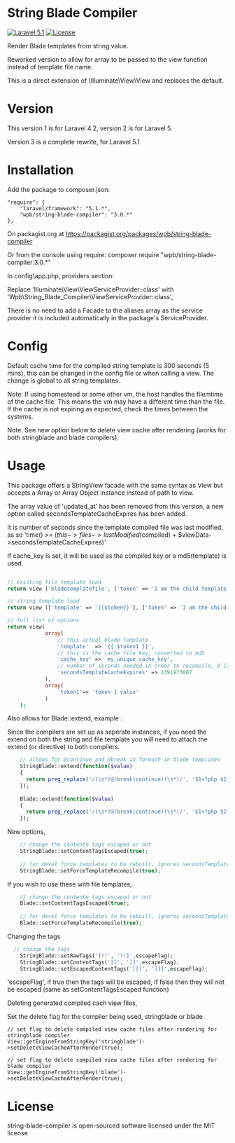 String Blade Compiler
=======================
[![Laravel 5.1](https://img.shields.io/badge/Laravel-5.1-orange.svg?style=flat-square)](http://laravel.com)
[![License](http://img.shields.io/badge/license-MIT-brightgreen.svg?style=flat-square)](https://tldrlegal.com/license/mit-license)

Render Blade templates from string value.

Reworked version to allow for array to be passed to the view function instead of template file name.

This is a direct extension of \Illuminate\View\View and replaces the default.

Version
=======================
This version 1 is for Laravel 4.2, version 2 is for Laravel 5.

Version 3 is a complete rewrite, for Laravel 5.1

Installation
=======================

Add the package to composer.json:

	"require": {
		"laravel/framework": "5.1.*",
		"wpb/string-blade-compiler": "3.0.*"
	},
	
On packagist.org at https://packagist.org/packages/wpb/string-blade-compiler
	
Or from the console using require: composer require "wpb/string-blade-compiler:3.0.*"
 	
In config\app.php, providers section:

Replace 'Illuminate\View\ViewServiceProvider::class' with 'Wpb\String_Blade_Compiler\ViewServiceProvider::class',
	
There is no need to add a Facade to the aliases array as the service provider it is included automatically in the package's ServiceProvider.

Config
=======================

Default cache time for the compiled string template is 300 seconds (5 mins), this can be changed in the config file or when calling a view. The change is global to all string templates.

Note: If using homestead or some other vm, the host handles the filemtime of the cache file. This means the vm may have a different time than the file. If the cache is not expiring as expected, check the times between the systems.

Note: See new option below to delete view cache after rendering (works for both stringblade and blade compilers).

Usage
=======================

This package offers a StringView facade with the same syntax as View but accepts a Array or Array Object instance instead of path to view.

The array value of 'updated_at' has been removed from this version, a new option called secondsTemplateCacheExpires has been added.

It is number of seconds since the template compiled file was last modified, as so 'time() >= ($this->files->lastModified($compiled) + $viewData->secondsTemplateCacheExpires)'

If cache_key is set, it will be used as the compiled key or a md5(template) is used.

```php

// existing file template load
return view ('bladetemplatefile', ['token' => 'I am the child template']);

// string template load
return view (['template' => '{{$token}}'], ['token' => 'I am the child template']);

// full list of options
return view(
			array(
				// this actual blade template
				'template'  => '{{ $token1 }}',
				// this is the cache file key, converted to md5
				'cache_key' => 'my_unique_cache_key',
				// number of seconds needed in order to recompile, 0 is always recompile
				'secondsTemplateCacheExpires' => 1391973007
			),
			array(
				'token1'=> 'token 1 value'
			)
	);
```

Also allows for Blade::extend, example :

Since the compilers are set up as seperate instances, if you need the extend on both the string and file template you will need to attach the extend (or directive) to both compilers.

```php
	// allows for @continue and @break in foreach in blade templates
	StringBlade::extend(function($value)
	{
	  return preg_replace('/(\s*)@(break|continue)(\s*)/', '$1<?php $2; ?>$3', $value);
	});
	
	Blade::extend(function($value)
	{
	  return preg_replace('/(\s*)@(break|continue)(\s*)/', '$1<?php $2; ?>$3', $value);
	});
```

New options,

```php
	// change the contente tags escaped or not
	StringBlade::setContentTagsEscaped(true);
	
	// for devel force templates to be rebuilt, ignores secondsTemplateCacheExpires
    StringBlade::setForceTemplateRecompile(true);	
```

If you wish to use these with file templates, 

```php
	// change the contente tags escaped or not
	Blade::setContentTagsEscaped(true);
	
	// for devel force templates to be rebuilt, ignores secondsTemplateCacheExpires
    Blade::setForceTemplateRecompile(true);	
```

Changing the tags

```php
  // change the tags
    StringBlade::setRawTags('[!!', '!!]',escapeFlag);
    StringBlade::setContentTags('[[', ']]',escapeFlag);
    StringBlade::setEscapedContentTags('[[[', ']]]',escapeFlag);
```

'escapeFlag', if true then the tags will be escaped, if false then they will not be escaped (same as setContentTagsEscaped function)

Deleting generated compiled cach view files,

Set the delete flag for the compiler being used, stringblade or blade
```
// set flag to delete compiled view cache files after rendering for stringblade compiler
View::getEngineFromStringKey('stringblade')->setDeleteViewCacheAfterRender(true);

// set flag to delete compiled view cache files after rendering for blade compiler
View::getEngineFromStringKey('blade')->setDeleteViewCacheAfterRender(true);
```

License
=======================

string-blade-compiler is open-sourced software licensed under the MIT license
